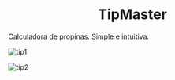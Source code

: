 <h1 align="center" id="title">TipMaster</h1>

<p id="description">Calculadora de propinas. Simple e intuitiva.</p>

![tip1](https://github.com/TazzoDev/TipMaster/assets/141327712/4e7e4abf-0a30-44b6-9692-0e9d724fcd31)


![tip2](https://github.com/TazzoDev/TipMaster/assets/141327712/7e366446-6f13-4ae0-8ce6-2e4f6e7595b9)
